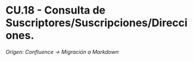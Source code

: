 # CU.18 - Consulta de Suscriptores/Suscripciones/Direcciones.

_Origen: Confluence → Migración a Markdown_

